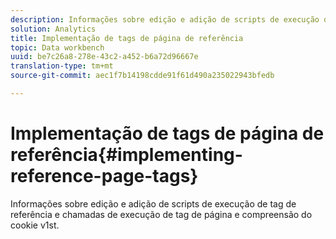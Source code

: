 ```yaml
---
description: Informações sobre edição e adição de scripts de execução de tag de referência e chamadas de execução de tag de página e compreensão do cookie v1st.
solution: Analytics
title: Implementação de tags de página de referência
topic: Data workbench
uuid: be7c26a8-278e-43c2-a452-b6a72d96667e
translation-type: tm+mt
source-git-commit: aec1f7b14198cdde91f61d490a235022943bfedb

---
```



# Implementação de tags de página de referência{#implementing-reference-page-tags}

Informações sobre edição e adição de scripts de execução de tag de referência e chamadas de execução de tag de página e compreensão do cookie v1st.

